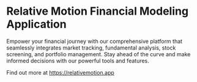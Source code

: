 # Relative Motion Financial Modeling Application

Empower your financial journey with our comprehensive platform that seamlessly integrates market tracking, fundamental analysis, stock screening, and portfolio management. Stay ahead of the curve and make informed decisions with our powerful tools and features.

Find out more at https://relativemotion.app 
